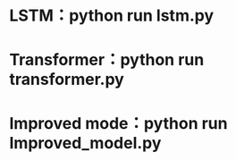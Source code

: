 # LSTM：python run lstm.py
# Transformer：python run transformer.py
# Improved mode：python run Improved_model.py
